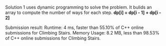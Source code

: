 Solution 1 uses dynamic programming to solve the problem. It bulids an array to compute the number of ways for each step. 
**dp[i] = dp[i - 1] + dp[i - 2]**

Submission result:
Runtime: 4 ms, faster than 55.10% of C++ online submissions for Climbing Stairs.
Memory Usage: 8.2 MB, less than 98.53% of C++ online submissions for Climbing Stairs.
